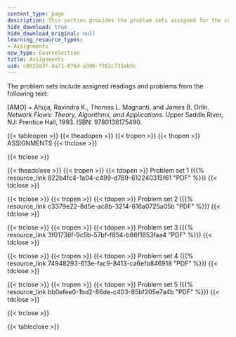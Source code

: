 ```yaml
---
content_type: page
description: This section provides the problem sets assigned for the course.
hide_download: true
hide_download_original: null
learning_resource_types:
- Assignments
ocw_type: CourseSection
title: Assignments
uid: c0622d3f-4a71-076d-a396-f762c731eb5c
---
```


The problem sets include assigned readings and problems from the following text:

\[AMO\] = Ahuja, Ravindra K., Thomas L. Magnanti, and James B. Orlin. _Network Flows: Theory, Algorithms, and Applications_. Upper Saddle River, NJ: Prentice Hall, 1993. ISBN: 9780136175490.

{{< tableopen >}}
{{< theadopen >}}
{{< tropen >}}
{{< thopen >}}
ASSIGNMENTS
{{< thclose >}}

{{< trclose >}}

{{< theadclose >}}
{{< tropen >}}
{{< tdopen >}}
Problem set 1 ({{% resource_link 822b4fc4-1a04-c499-d789-612240315f61 "PDF" %}})
{{< tdclose >}}

{{< trclose >}}
{{< tropen >}}
{{< tdopen >}}
Problem set 2 ({{% resource_link c3379e22-8d5e-ac8b-3214-616a0725a05b "PDF" %}})
{{< tdclose >}}

{{< trclose >}}
{{< tropen >}}
{{< tdopen >}}
Problem set 3 ({{% resource_link 3f01736f-9c5b-57bf-f854-b86f1853faa4 "PDF" %}})
{{< tdclose >}}

{{< trclose >}}
{{< tropen >}}
{{< tdopen >}}
Problem set 4 ({{% resource_link 74948293-613e-fac9-8413-ca6efb846918 "PDF" %}})
{{< tdclose >}}

{{< trclose >}}
{{< tropen >}}
{{< tdopen >}}
Problem set 5 ({{% resource_link bb0efee0-1bd2-86de-c403-85bf205e7a4b "PDF" %}})
{{< tdclose >}}

{{< trclose >}}

{{< tableclose >}}